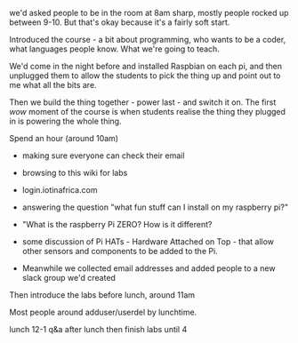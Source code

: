 we'd asked people to be in the room at 8am sharp, mostly people rocked up between 9-10. But that's okay because it's a fairly soft start.

Introduced the course - a bit about programming, who wants to be a coder, what languages people know. What we're going to teach.

We'd come in the night before and installed Raspbian on each pi, and then unplugged them to allow the students to pick the thing up and point out to me what all the bits are.

Then we build the thing together - power last - and switch it on. The first *wow* moment of the course is when students realise the thing they plugged in is powering the whole thing.

Spend an hour (around 10am)
* making sure everyone can check their email
* browsing to this wiki for labs
* login.iotinafrica.com
* answering the question "what fun stuff can I install on my raspberry pi?"
* "What is the raspberry Pi ZERO? How is it different?

* some discussion of Pi HATs - Hardware Attached on Top - that allow other sensors and components to be added to the Pi.
* Meanwhile we collected email addresses and added people to a new slack group we'd created

Then introduce the labs before lunch, around 11am

Most people around adduser/userdel by lunchtime.

lunch 12-1
q&a after lunch
then finish labs until 4
